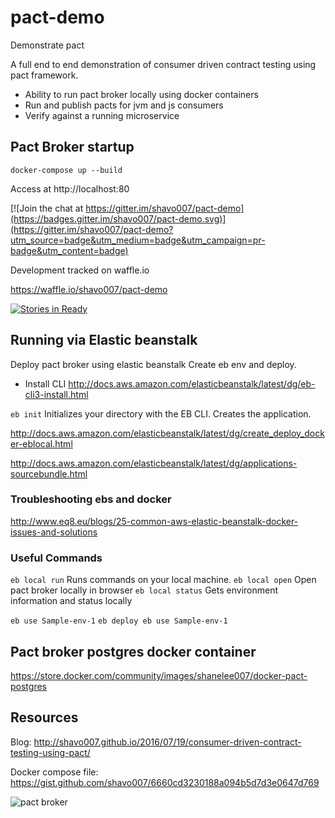 
# pact-demo

Demonstrate pact

A full end to end demonstration of consumer driven contract testing using pact framework.

* Ability to run pact broker locally using docker containers
* Run and publish pacts for jvm and js consumers
* Verify against a running microservice

## Pact Broker startup

`docker-compose up --build`

Access at http://localhost:80

[![Join the chat at https://gitter.im/shavo007/pact-demo](https://badges.gitter.im/shavo007/pact-demo.svg)](https://gitter.im/shavo007/pact-demo?utm_source=badge&utm_medium=badge&utm_campaign=pr-badge&utm_content=badge)


Development tracked on waffle.io

https://waffle.io/shavo007/pact-demo

[![Stories in Ready](https://badge.waffle.io/shavo007/pact-demo.png?label=ready&title=Ready)](https://waffle.io/shavo007/pact-demo)

## Running via Elastic beanstalk

Deploy pact broker using elastic beanstalk
Create eb env and deploy.

* Install CLI
http://docs.aws.amazon.com/elasticbeanstalk/latest/dg/eb-cli3-install.html


`eb init` Initializes your directory with the EB CLI. Creates the application.


http://docs.aws.amazon.com/elasticbeanstalk/latest/dg/create_deploy_docker-eblocal.html

http://docs.aws.amazon.com/elasticbeanstalk/latest/dg/applications-sourcebundle.html

### Troubleshooting ebs and docker
http://www.eq8.eu/blogs/25-common-aws-elastic-beanstalk-docker-issues-and-solutions


### Useful Commands
`eb local run`  Runs commands on your local machine.
`eb local open` Open pact broker locally in browser
`eb local status`  Gets environment information and status locally


`eb use Sample-env-1`
`eb deploy eb use Sample-env-1`




## Pact broker postgres docker container

https://store.docker.com/community/images/shanelee007/docker-pact-postgres

## Resources
Blog:  http://shavo007.github.io/2016/07/19/consumer-driven-contract-testing-using-pact/

Docker compose file: https://gist.github.com/shavo007/6660cd3230188a094b5d7d3e0647d769


![pact broker]( http://shavo007.github.io/content/images/2016/07/Screen-Shot-2016-07-30-at-8-18-09-PM.png)
